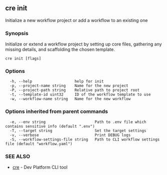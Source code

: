 ## cre init

Initialize a new workflow project or add a workflow to an existing one

### Synopsis

Initialize or extend a workflow project by setting up core files, gathering any missing details, and scaffolding the chosen template.

```
cre init [flags]
```

### Options

```
  -h, --help                   help for init
  -p, --project-name string    Name for the new project
  -P, --project-path string    Relative path to project root
  -t, --template-id uint32     ID of the workflow template to use
  -w, --workflow-name string   Name for the new workflow
```

### Options inherited from parent commands

```
  -e, --env string                      Path to .env file which contains sensitive info (default ".env")
  -T, --target string                   Set the target settings
  -v, --verbose                         Print DEBUG logs
  -S, --workflow-settings-file string   Path to CLI workflow settings file (default "workflow.yaml")
```

### SEE ALSO

* [cre](cre.md)	 - Dev Platform CLI tool

